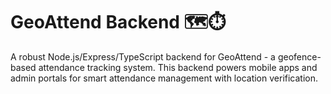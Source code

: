 # GeoAttend Backend 🗺️⏱️

A robust Node.js/Express/TypeScript backend for GeoAttend - a geofence-based attendance tracking system. This backend powers mobile apps and admin portals for smart attendance management with location verification.
